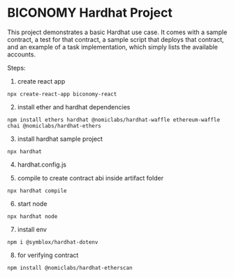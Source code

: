 # BICONOMY Hardhat Project

This project demonstrates a basic Hardhat use case. It comes with a sample contract, a test for that contract, a sample script that deploys that contract, and an example of a task implementation, which simply lists the available accounts.

Steps:

1) create react app
```
npx create-react-app biconomy-react
```

2) install ether and hardhat dependencies
```
npm install ethers hardhat @nomiclabs/hardhat-waffle ethereum-waffle chai @nomiclabs/hardhat-ethers
```

3) install hardhat sample project
```
npx hardhat
```

4) hardhat.config.js

5) compile to create contract abi inside artifact folder
```
npx hardhat compile
```

6) start node
```
npx hardhat node
```

7) install env 
```
npm i @symblox/hardhat-dotenv
```

8) for verifying contract 
```
npm install @nomiclabs/hardhat-etherscan
```